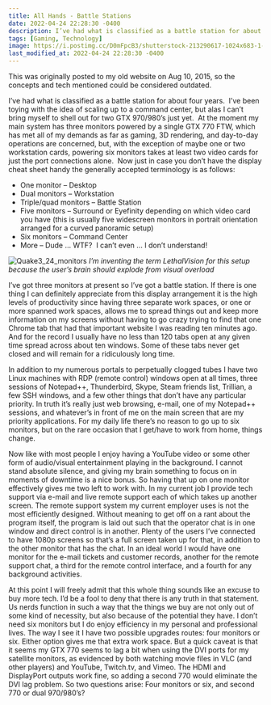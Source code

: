 ```yaml
---
title: All Hands - Battle Stations
date: 2022-04-24 22:28:30 -0400
description: I’ve had what is classified as a battle station for about four years...
tags: [Gaming, Technology]
image: https://i.postimg.cc/D0mFpcB3/shutterstock-213290617-1024x683-1-e1650853620389.jpg
last_modified_at: 2022-04-24 22:28:30 -0400
---
```


This was originally posted to my old website on Aug 10, 2015, so the concepts and tech mentioned could be considered outdated.

I’ve had what is classified as a battle station for about four years.  I’ve been toying with the idea of scaling up to a command center, but alas I can’t bring myself to shell out for two GTX 970/980’s just yet.  At the moment my main system has three monitors powered by a single GTX 770 FTW, which has met all of my demands as far as gaming, 3D rendering, and day-to-day operations are concerned, but, with the exception of maybe one or two workstation cards, powering six monitors takes at least two video cards for just the port connections alone.  Now just in case you don’t have the display cheat sheet handy the generally accepted terminology is as follows:

- One monitor – Desktop
- Dual monitors – Workstation
- Triple/quad monitors – Battle Station
- Five monitors – Surround or Eyefinity depending on which video card you have (this is usually five widescreen monitors in portrait orientation arranged for a curved panoramic setup)
- Six monitors – Command Center
- More – Dude … WTF?  I can’t even … I don’t understand!

![Quake3_24_monitors](https://i.postimg.cc/1XTSkNjn/quake-highres-plastknet.jpg "Dafuq?")
*<i>I’m inventing the term LethalVision for this setup because the user’s brain should explode from visual overload</i>*

I’ve got three monitors at present so I’ve got a battle station.  If there is one thing I can definitely appreciate from this display arrangement it is the high levels of productivity since having three separate work spaces, or one or more spanned work spaces, allows me to spread things out and keep more information on my screens without having to go crazy trying to find that one Chrome tab that had that important website I was reading ten minutes ago.  And for the record I usually have no less than 120 tabs open at any given time spread across about ten windows.  Some of these tabs never get closed and will remain for a ridiculously long time.

In addition to my numerous portals to perpetually clogged tubes I have two Linux machines with RDP (remote control) windows open at all times, three sessions of Notepad++, Thunderbird, Skype, Steam friends list, Trillian, a few SSH windows, and a few other things that don’t have any particular priority.  In truth it’s really just web browsing, e-mail, one of my Notepad++ sessions, and whatever’s in front of me on the main screen that are my priority applications. For my daily life there’s no reason to go up to six monitors, but on the rare occasion that I get/have to work from home, things change.

Now like with most people I enjoy having a YouTube video or some other form of audio/visual entertainment playing in the background.  I cannot stand absolute silence, and giving my brain something to focus on in moments of downtime is a nice bonus.  So having that up on one monitor effectively gives me two left to work with.  In my current job I provide tech support via e-mail and live remote support each of which takes up another screen.  The remote support system my current employer uses is not the most efficiently designed.  Without meaning to get off on a rant about the program itself, the program is laid out such that the operator chat is in one window and direct control is in another.  Plenty of the users I’ve connected to have 1080p screens so that’s a full screen taken up for that, in addition to the other monitor that has the chat.  In an ideal world I would have one monitor for the e-mail tickets and customer records, another for the remote support chat, a third for the remote control interface, and a fourth for any background activities.

At this point I will freely admit that this whole thing sounds like an excuse to buy more tech.  I’d be a fool to deny that there is any truth in that statement. Us nerds function in such a way that the things we buy are not only out of some kind of necessity, but also because of the potential they have. I don’t need six monitors but I do enjoy efficiency in my personal and professional lives. The way I see it I have two possible upgrades routes: four monitors or six. Either option gives me that extra work space. But a quick caveat is that it seems my GTX 770 seems to lag a bit when using the DVI ports for my satellite monitors, as evidenced by both watching movie files in VLC (and other players) and YouTube, Twitch.tv, and Vimeo. The HDMI and DisplayPort outputs work fine, so adding a second 770 would eliminate the DVI lag problem. So two questions arise: Four monitors or six, and second 770 or dual 970/980’s?
